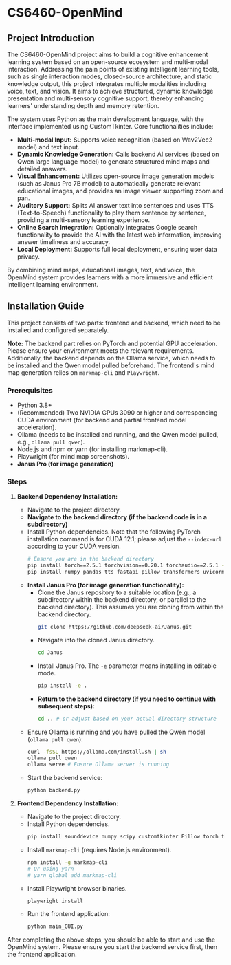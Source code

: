 # CS6460-OpenMind

## Project Introduction

The CS6460-OpenMind project aims to build a cognitive enhancement learning system based on an open-source ecosystem and multi-modal interaction. Addressing the pain points of existing intelligent learning tools, such as single interaction modes, closed-source architecture, and static knowledge output, this project integrates multiple modalities including voice, text, and vision. It aims to achieve structured, dynamic knowledge presentation and multi-sensory cognitive support, thereby enhancing learners' understanding depth and memory retention.

The system uses Python as the main development language, with the interface implemented using CustomTkinter. Core functionalities include:

*   **Multi-modal Input:** Supports voice recognition (based on Wav2Vec2 model) and text input.
*   **Dynamic Knowledge Generation:** Calls backend AI services (based on Qwen large language model) to generate structured mind maps and detailed answers.
*   **Visual Enhancement:** Utilizes open-source image generation models (such as Janus Pro 7B model) to automatically generate relevant educational images, and provides an image viewer supporting zoom and pan.
*   **Auditory Support:** Splits AI answer text into sentences and uses TTS (Text-to-Speech) functionality to play them sentence by sentence, providing a multi-sensory learning experience.
*   **Online Search Integration:** Optionally integrates Google search functionality to provide the AI with the latest web information, improving answer timeliness and accuracy.
*   **Local Deployment:** Supports full local deployment, ensuring user data privacy.

By combining mind maps, educational images, text, and voice, the OpenMind system provides learners with a more immersive and efficient intelligent learning environment.

## Installation Guide

This project consists of two parts: frontend and backend, which need to be installed and configured separately.

**Note:** The backend part relies on PyTorch and potential GPU acceleration. Please ensure your environment meets the relevant requirements. Additionally, the backend depends on the Ollama service, which needs to be installed and the Qwen model pulled beforehand. The frontend's mind map generation relies on `markmap-cli` and `Playwright`.

### Prerequisites

*   Python 3.8+
*   (Recommended) Two NVIDIA GPUs 3090 or higher and corresponding CUDA environment (for backend and partial frontend model acceleration).
*   Ollama (needs to be installed and running, and the Qwen model pulled, e.g., `ollama pull qwen`).
*   Node.js and npm or yarn (for installing markmap-cli).
*   Playwright (for mind map screenshots).
*   **Janus Pro (for image generation)**

### Steps

1.  **Backend Dependency Installation:**
    *   Navigate to the project directory.
    *   **Navigate to the backend directory (if the backend code is in a subdirectory)**
    *   Install Python dependencies. Note that the following PyTorch installation command is for CUDA 12.1; please adjust the `--index-url` according to your CUDA version.
        ```bash
        # Ensure you are in the backend directory
        pip install torch==2.5.1 torchvision==0.20.1 torchaudio==2.5.1 --index-url https://download.pytorch.org/whl/cu121
        pip install numpy pandas tts fastapi pillow transformers uvicorn huggingface_hub ollama
        ```
    *   **Install Janus Pro (for image generation functionality):**
        *   Clone the Janus repository to a suitable location (e.g., a subdirectory within the backend directory, or parallel to the backend directory). This assumes you are cloning from within the backend directory.
            ```bash
            git clone https://github.com/deepseek-ai/Janus.git
            ```
        *   Navigate into the cloned Janus directory.
            ```bash
            cd Janus
            ```
        *   Install Janus Pro. The `-e` parameter means installing in editable mode.
            ```bash
            pip install -e .
            ```
        *   **Return to the backend directory (if you need to continue with subsequent steps):**
            ```bash
            cd .. # or adjust based on your actual directory structure
            ```
    *   Ensure Ollama is running and you have pulled the Qwen model (`ollama pull qwen`):
        ```bash
        curl -fsSL https://ollama.com/install.sh | sh
        ollama pull qwen
        ollama serve # Ensure Ollama server is running
        ```
    *   Start the backend service:
        ```bash
        python backend.py
        ```

2.  **Frontend Dependency Installation:**
    *   Navigate to the project directory.
    *   Install Python dependencies.
        ```bash
        pip install sounddevice numpy scipy customtkinter Pillow torch transformers googlesearch-python requests readability-lxml
        ```
    *   Install `markmap-cli` (requires Node.js environment).
        ```bash
        npm install -g markmap-cli
        # Or using yarn
        # yarn global add markmap-cli
        ```
    *   Install Playwright browser binaries.
        ```bash
        playwright install
        ```
    *   Run the frontend application:
        ```bash
        python main_GUI.py
        ```

After completing the above steps, you should be able to start and use the OpenMind system. Please ensure you start the backend service first, then the frontend application.
